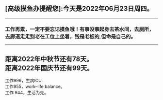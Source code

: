 ## [高级摸鱼办提醒您]:今天是2022年06月23日周四。
---
### 工作再累，一定不要忘记摸鱼哦！有事没事起身去茶水间，去厕所，去廊道走走别老在工位上坐着，钱是老板的,但命是自己的。
---
距离2022年中秋节还有78天。  
距离2022年国庆节还有99天。  
---
工作996，生病ICU.  
工作955，work–life balance。  
工作 944，生活为先。
